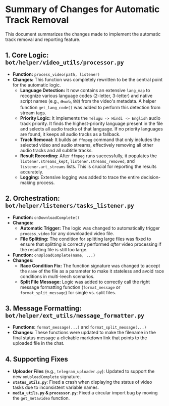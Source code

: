 # Summary of Changes for Automatic Track Removal

This document summarizes the changes made to implement the automatic track removal and reporting feature.

## 1. Core Logic: `bot/helper/video_utils/processor.py`

-   **Function:** `process_video(path, listener)`
-   **Changes:** This function was completely rewritten to be the central point for the automatic logic.
    -   **Language Detection:** It now contains an extensive `lang_map` to recognize various language codes (2-letter, 3-letter) and native script names (e.g., `తెలుగు`, `हिंदी`) from the video's metadata. A helper function `get_lang_code()` was added to perform this detection from stream tags.
    -   **Priority Logic:** It implements the `Telugu -> Hindi -> English` audio track priority. It finds the highest-priority language present in the file and selects all audio tracks of that language. If no priority languages are found, it keeps all audio tracks as a fallback.
    -   **Track Removal:** It builds an `ffmpeg` command that only includes the selected video and audio streams, effectively removing all other audio tracks and all subtitle tracks.
    -   **Result Recording:** After `ffmpeg` runs successfully, it populates the `listener.streams_kept`, `listener.streams_removed`, and `listener.art_streams` lists. This is crucial for reporting the results accurately.
    -   **Logging:** Extensive logging was added to trace the entire decision-making process.

## 2. Orchestration: `bot/helper/listeners/tasks_listener.py`

-   **Function:** `onDownloadComplete()`
-   **Changes:**
    -   **Automatic Trigger:** The logic was changed to automatically trigger `process_video` for any downloaded video file.
    -   **File Splitting:** The condition for splitting large files was fixed to ensure that splitting is correctly performed *after* video processing if the resulting file is still too large.
-   **Function:** `onUploadComplete(name, ...)`
-   **Changes:**
    -   **Race Condition Fix:** The function signature was changed to accept the `name` of the file as a parameter to make it stateless and avoid race conditions in multi-leech scenarios.
    -   **Split File Message:** Logic was added to correctly call the right message formatting function (`format_message` or `format_split_message`) for single vs. split files.

## 3. Message Formatting: `bot/helper/ext_utils/message_formatter.py`

-   **Functions:** `format_message(...)` and `format_split_message(...)`
-   **Changes:** These functions were updated to make the filename in the final status message a clickable markdown link that points to the uploaded file in the chat.

## 4. Supporting Fixes

-   **Uploader Files** (e.g., `telegram_uploader.py`): Updated to support the new `onUploadComplete` signature.
-   **`status_utils.py`**: Fixed a crash when displaying the status of video tasks due to inconsistent variable names.
-   **`media_utils.py` & `processor.py`**: Fixed a circular import bug by moving the `get_metavideo` function.
